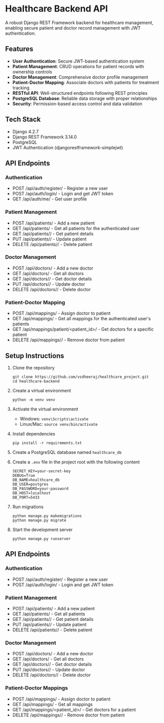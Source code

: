 # Healthcare Backend API

A robust Django REST Framework backend for healthcare management, enabling secure patient and doctor record management with JWT authentication.

## Features

- **User Authentication**: Secure JWT-based authentication system
- **Patient Management**: CRUD operations for patient records with ownership controls
- **Doctor Management**: Comprehensive doctor profile management
- **Patient-Doctor Mapping**: Associate doctors with patients for treatment tracking
- **RESTful API**: Well-structured endpoints following REST principles
- **PostgreSQL Database**: Reliable data storage with proper relationships
- **Security**: Permission-based access control and data validation

## Tech Stack

- Django 4.2.7
- Django REST Framework 3.14.0
- PostgreSQL
- JWT Authentication (djangorestframework-simplejwt)

## API Endpoints

### Authentication
- POST /api/auth/register/ - Register a new user
- POST /api/auth/login/ - Login and get JWT token
- GET /api/auth/me/ - Get user profile

### Patient Management
- POST /api/patients/ - Add a new patient
- GET /api/patients/ - Get all patients for the authenticated user
- GET /api/patients/<id>/ - Get patient details
- PUT /api/patients/<id>/ - Update patient
- DELETE /api/patients/<id>/ - Delete patient

### Doctor Management
- POST /api/doctors/ - Add a new doctor
- GET /api/doctors/ - Get all doctors
- GET /api/doctors/<id>/ - Get doctor details
- PUT /api/doctors/<id>/ - Update doctor
- DELETE /api/doctors/<id>/ - Delete doctor

### Patient-Doctor Mapping
- POST /api/mappings/ - Assign doctor to patient
- GET /api/mappings/ - Get all mappings for the authenticated user's patients
- GET /api/mappings/patient/<patient_id>/ - Get doctors for a specific patient
- DELETE /api/mappings/<id>/ - Remove doctor from patient

## Setup Instructions

1. Clone the repository
   ```
   git clone https://github.com/vsdheeraj/healthcare_project.git
   cd healthcare-backend
   ```

2. Create a virtual environment
   ```
   python -m venv venv
   ```

3. Activate the virtual environment
   - Windows: `venv\Scripts\activate`
   - Linux/Mac: `source venv/bin/activate`

4. Install dependencies
   ```
   pip install -r requirements.txt
   ```

5. Create a PostgreSQL database named `healthcare_db`

6. Create a `.env` file in the project root with the following content
   ```
   SECRET_KEY=your-secret-key
   DEBUG=True
   DB_NAME=healthcare_db
   DB_USER=postgres
   DB_PASSWORD=your-password
   DB_HOST=localhost
   DB_PORT=5433
   ```

7. Run migrations
   ```
   python manage.py makemigrations
   python manage.py migrate
   ```

8. Start the development server
   ```
   python manage.py runserver
   ```

## API Endpoints

### Authentication
- POST /api/auth/register/ - Register a new user
- POST /api/auth/login/ - Login and get JWT token

### Patient Management
- POST /api/patients/ - Add a new patient
- GET /api/patients/ - Get all patients
- GET /api/patients/<id>/ - Get patient details
- PUT /api/patients/<id>/ - Update patient
- DELETE /api/patients/<id>/ - Delete patient

### Doctor Management
- POST /api/doctors/ - Add a new doctor
- GET /api/doctors/ - Get all doctors
- GET /api/doctors/<id>/ - Get doctor details
- PUT /api/doctors/<id>/ - Update doctor
- DELETE /api/doctors/<id>/ - Delete doctor

### Patient-Doctor Mappings
- POST /api/mappings/ - Assign doctor to patient
- GET /api/mappings/ - Get all mappings
- GET /api/mappings/<patient_id>/ - Get doctors for a patient
- DELETE /api/mappings/<id>/ - Remove doctor from patient 
